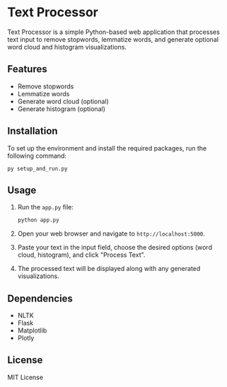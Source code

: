 # Text Processor

Text Processor is a simple Python-based web application that processes text input to remove stopwords, lemmatize words, and generate optional word cloud and histogram visualizations.

## Features

- Remove stopwords
- Lemmatize words
- Generate word cloud (optional)
- Generate histogram (optional)

## Installation

To set up the environment and install the required packages, run the following command:

```
py setup_and_run.py
```


## Usage

1. Run the `app.py` file:

   ```bash
   python app.py
   ```

2. Open your web browser and navigate to `http://localhost:5000`.

3. Paste your text in the input field, choose the desired options (word cloud, histogram), and click "Process Text".

4. The processed text will be displayed along with any generated visualizations.

## Dependencies

- NLTK
- Flask
- Matplotlib
- Plotly

## License

MIT License
